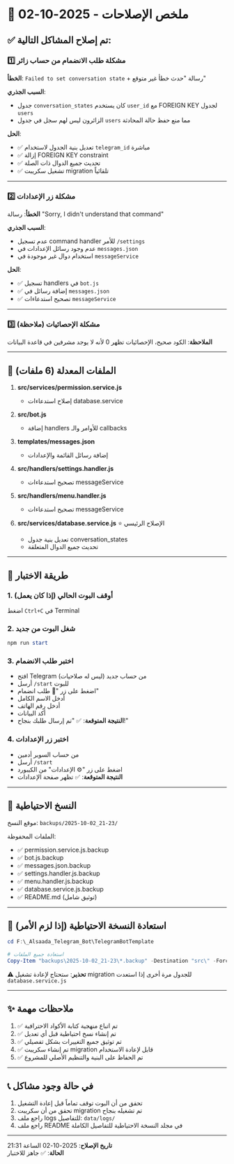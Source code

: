 # 🔧 ملخص الإصلاحات - 2025-10-02

## ✅ تم إصلاح المشاكل التالية:

### 1️⃣ مشكلة طلب الانضمام من حساب زائر
**الخطأ**: `Failed to set conversation state` + رسالة "حدث خطأ غير متوقع"

**السبب الجذري**: 
- جدول `conversation_states` كان يستخدم `user_id` مع FOREIGN KEY لجدول `users`
- الزائرون ليس لهم سجل في جدول `users` مما منع حفظ حالة المحادثة

**الحل**:
- ✅ تعديل بنية الجدول لاستخدام `telegram_id` مباشرة
- ✅ إزالة FOREIGN KEY constraint
- ✅ تحديث جميع الدوال ذات الصلة
- ✅ تشغيل سكريبت migration تلقائياً

---

### 2️⃣ مشكلة زر الإعدادات
**الخطأ**: رسالة "Sorry, I didn't understand that command"

**السبب الجذري**:
- عدم تسجيل command handler للأمر `/settings`
- عدم وجود رسائل الإعدادات في `messages.json`
- استخدام دوال غير موجودة في `messageService`

**الحل**:
- ✅ تسجيل handlers في `bot.js`
- ✅ إضافة رسائل في `messages.json`
- ✅ تصحيح استدعاءات `messageService`

---

### 3️⃣ مشكلة الإحصائيات (ملاحظة)
**الملاحظة**: الكود صحيح، الإحصائيات تظهر 0 لأنه لا يوجد مشرفين في قاعدة البيانات

---

## 📁 الملفات المعدلة (6 ملفات)

1. **src/services/permission.service.js**
   - إصلاح استدعاءات database.service
   
2. **src/bot.js**
   - إضافة handlers للأوامر والـ callbacks
   
3. **templates/messages.json**
   - إضافة رسائل القائمة والإعدادات
   
4. **src/handlers/settings.handler.js**
   - تصحيح استدعاءات messageService
   
5. **src/handlers/menu.handler.js**
   - تصحيح استدعاءات messageService
   
6. **src/services/database.service.js** ⭐ الإصلاح الرئيسي
   - تعديل بنية جدول conversation_states
   - تحديث جميع الدوال المتعلقة

---

## 🧪 طريقة الاختبار

### 1. أوقف البوت الحالي (إذا كان يعمل)
اضغط `Ctrl+C` في Terminal

### 2. شغل البوت من جديد
```powershell
npm run start
```

### 3. اختبر طلب الانضمام
- افتح Telegram من حساب جديد (ليس له صلاحيات)
- أرسل `/start` للبوت
- اضغط على زر "🔐 طلب انضمام"
- أدخل الاسم الكامل
- أدخل رقم الهاتف
- أكد البيانات
- **النتيجة المتوقعة**: ✅ "تم إرسال طلبك بنجاح!"

### 4. اختبر زر الإعدادات
- من حساب السوبر أدمين
- أرسل `/start`
- اضغط على زر "⚙️ الإعدادات" من الكيبورد
- **النتيجة المتوقعة**: ✅ تظهر صفحة الإعدادات

---

## 💾 النسخ الاحتياطية

موقع النسخ: `backups/2025-10-02_21-23/`

الملفات المحفوظة:
- ✅ permission.service.js.backup
- ✅ bot.js.backup
- ✅ messages.json.backup
- ✅ settings.handler.js.backup
- ✅ menu.handler.js.backup
- ✅ database.service.js.backup
- ✅ README.md (توثيق شامل)

---

## 🔄 استعادة النسخة الاحتياطية (إذا لزم الأمر)

```powershell
cd F:\_Alsaada_Telegram_Bot\TelegramBotTemplate

# استعادة جميع الملفات
Copy-Item "backups\2025-10-02_21-23\*.backup" -Destination "src\" -Force -Recurse
```

⚠️ **تحذير**: ستحتاج لإعادة تشغيل migration للجدول مرة أخرى إذا استعدت `database.service.js`

---

## ✨ ملاحظات مهمة

1. ✅ تم اتباع منهجية كتابة الأكواد الاحترافية
2. ✅ تم إنشاء نسخ احتياطية قبل أي تعديل
3. ✅ تم توثيق جميع التغييرات بشكل تفصيلي
4. ✅ تم إنشاء سكريبت migration قابل لإعادة الاستخدام
5. ✅ تم الحفاظ على البنية والتنظيم الأصلي للمشروع

---

## 📞 في حالة وجود مشاكل

1. تحقق من أن البوت توقف تماماً قبل إعادة التشغيل
2. تحقق من أن سكريبت migration تم تشغيله بنجاح
3. راجع ملف logs للتفاصيل: `data/logs/`
4. راجع ملف README في مجلد النسخة الاحتياطية للتفاصيل الكاملة

---

**تاريخ الإصلاح**: 2025-10-02 الساعة 21:31  
**الحالة**: ✅ جاهز للاختبار

